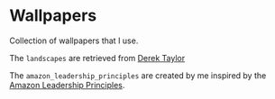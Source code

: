 # Wallpapers 

Collection of wallpapers that I use.

The `landscapes` are retrieved from [Derek Taylor](https://gitlab.com/dwt1/wallpapers)

The `amazon_leadership_principles` are created by me inspired by the [Amazon Leadership Principles](https://www.amazon.jobs/en/principles).
